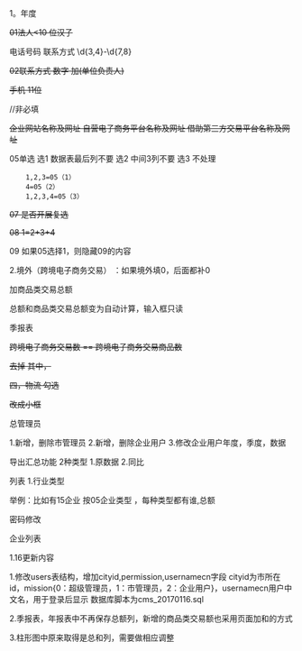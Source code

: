 1。年度

<s>01法人<10 位汉子</s>

电话号码 联系方式 \d{3,4}-\d{7,8}

<s>02联系方式 数字  加(单位负责人)</s>

<s>手机 11位</s>

//非必填

<s>
企业网站名称及网址	
自营电子商务平台名称及网址	
借助第三方交易平台名称及网址
</s>

05单选  选1  数据表最后列不要
        选2  中间3列不要
		选3  不处理
		
		1,2,3=05（1）
        4=05（2）
        1,2,3,4=05（3）

<s>07 是否开展复选</s>

<s>08 1=2+3+4</s>

09 如果05选择1，则隐藏09的内容
  
2.境外（跨境电子商务交易） ：如果境外填0，后面都补0
   
加商品类交易总额

总额和商品类交易总额变为自动计算，输入框只读

季报表

<s>跨境电子商务交易数  ==  跨境电子商务交易商品数</s>

<s>去掉 其中，</s>

<s>四，物流 勾选</s>

<s>改成小框</s>



总管理员

1.新增，删除市管理员
2.新增，删除企业用户
3.修改企业用户年度，季度，数据

导出汇总功能 2种类型 1.原数据  2.同比 

列表 1.行业类型 

举例：比如有15企业  按05企业类型 ，每种类型都有谁,总额

密码修改


企业列表

1.16更新内容

1.修改users表结构，增加cityid,permission,usernamecn字段
 cityid为市所在id，mission{0：超级管理员，1：市管理员，2：企业用户}，usernamecn用户中文名，用于登录后显示
 数据库脚本为cms_20170116.sql
 
2.季报表，年报表中不再保存总额列，新增的商品类交易额也采用页面加和的方式

3.柱形图中原来取得是总和列，需要做相应调整





